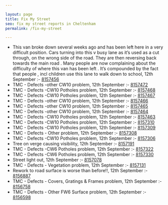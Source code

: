 ```yaml
---

layout: page
title: Fix My Street
seo: fix my street reports in Cheltenham
permalink: /fix-my-street

---
```


<!-- fix_marker starts -->

- This van broke down several weeks ago and has been left here in a very difficult position. Cars turning into this v busy lane as it’s used as a cut through, on the wrong side of the road. They are then reversing back towards the main road . Many people are now complaining about the difficulty of where this van has been left . It’s compounded by the fact that people , incl children use this lane to walk down to school, 12th September :- [8157456](https://www.fixmystreet.com/report/8157456)
- TMC - Defects -other CW10 problem, 12th September :- [8157472](https://www.fixmystreet.com/report/8157472)
- TMC - Defects -CW10 Potholes problem, 12th September :- [8157468](https://www.fixmystreet.com/report/8157468)
- TMC - Defects -CW10 Potholes problem, 12th September :- [8157467](https://www.fixmystreet.com/report/8157467)
- TMC - Defects -other CW10 problem, 12th September :- [8157466](https://www.fixmystreet.com/report/8157466)
- TMC - Defects -other CW10 problem, 12th September :- [8157465](https://www.fixmystreet.com/report/8157465)
- TMC - Defects -other CW10 problem, 12th September :- [8157464](https://www.fixmystreet.com/report/8157464)
- TMC - Defects -CW10 Potholes problem, 12th September :- [8157463](https://www.fixmystreet.com/report/8157463)
- TMC - Defects -CW10 Potholes problem, 12th September :- [8157310](https://www.fixmystreet.com/report/8157310)
- TMC - Defects -CW10 Potholes problem, 12th September :- [8157309](https://www.fixmystreet.com/report/8157309)
- TMC - Defects - Other problem, 12th September :- [8157308](https://www.fixmystreet.com/report/8157308)
- TMC - Defects -CW10 Potholes problem, 12th September :- [8157306](https://www.fixmystreet.com/report/8157306)
- Tree on verge causing visibility, 12th September :- [8157191](https://www.fixmystreet.com/report/8157191)
- TMC - Defects -CW6 Potholes  problem, 12th September :- [8157322](https://www.fixmystreet.com/report/8157322)
- TMC - Defects -CW6 Potholes  problem, 12th September :- [8157330](https://www.fixmystreet.com/report/8157330)
- Street light out, 12th September :- [8157078](https://www.fixmystreet.com/report/8157078)
- TMC - Defects - Vegetation problem, 12th September :- [8157131](https://www.fixmystreet.com/report/8157131)
- Rework to road surface is worse than before!!, 12th September :- [8156887](https://www.fixmystreet.com/report/8156887)
- TMC - Defects - Covers, Gratings & Frames problem, 12th September :- [8156758](https://www.fixmystreet.com/report/8156758)
- TMC - Defects - Other FW6  Surface problem, 12th September :- [8156598](https://www.fixmystreet.com/report/8156598)

<!-- fix_marker ends -->